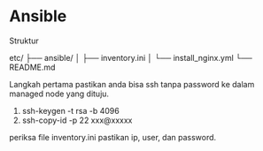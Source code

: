 # Ansible

Struktur 

etc/
├── ansible/
│   ├── inventory.ini
│   └── install_nginx.yml
└── README.md

Langkah pertama pastikan anda bisa ssh tanpa password ke dalam managed node yang dituju.
1. ssh-keygen -t rsa -b 4096
2. ssh-copy-id -p 22 xxx@xxxxx

   
periksa file inventory.ini pastikan ip, user, dan password.
